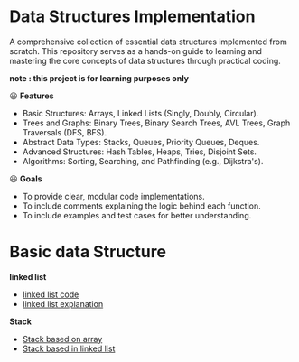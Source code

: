 # Data Structures Implementation

A comprehensive collection of essential data structures implemented from scratch.
This repository serves as a hands-on guide to learning and mastering the core concepts of data structures through practical coding.

**note : this project is for learning purposes only**

:smiley: **Features**

- Basic Structures: Arrays, Linked Lists (Singly, Doubly, Circular).
- Trees and Graphs: Binary Trees, Binary Search Trees, AVL Trees, Graph Traversals (DFS, BFS).
- Abstract Data Types: Stacks, Queues, Priority Queues, Deques.
- Advanced Structures: Hash Tables, Heaps, Tries, Disjoint Sets.
- Algorithms: Sorting, Searching, and Pathfinding (e.g., Dijkstra's).

:smiley: **Goals**
- To provide clear, modular code implementations.
- To include comments explaining the logic behind each function.
- To include examples and test cases for better understanding.

# Basic data Structure
**linked list**
- [linked list code](https://github.com/yosefther/data-structure-implementation/blob/master/linkedList/Program.cs) 
- [linked list explanation](https://github.com/yosefther/data-structure-implementation/blob/master/linkedList/explain-linked-list.md)

**Stack**
- [Stack based on array](https://github.com/yosefther/data-structure-implementation/blob/master/Stack/ArrayBase.cs)
- [Stack based in linked list](https://github.com/yosefther/data-structure-implementation/blob/master/Stack/LinkedListBase.cs)
